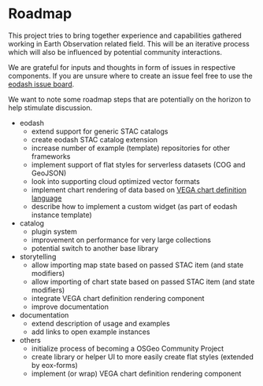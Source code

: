 # Roadmap

This project tries to bring together experience and capabilities gathered working in Earth Observation related field.
This will be an iterative process which will also be influenced by potential community interactions.

We are grateful for inputs and thoughts in form of issues in respective components.
If you are unsure where to create an issue feel free to use the [eodash issue board](https://github.com/eodash/eodash/issues).

We want to note some roadmap steps that are potentially on the horizon to help stimulate discussion.

* eodash
    - extend support for generic STAC catalogs
    - create eodash STAC catalog extension
    - increase number of example (template) repositories for other frameworks
    - implement support of flat styles for serverless datasets (COG and GeoJSON)
    - look into supporting cloud optimized vector formats
    - implement chart rendering of data based on [VEGA chart definition language](https://vega.github.io/vega/)
    - describe how to implement a custom widget (as part of eodash instance template)
* catalog
    - plugin system
    - improvement on performance for very large collections
    - potential switch to another base library
* storytelling
    - allow importing map state based on passed STAC item (and state modifiers)
    - allow importing of chart state based on passed STAC item (and state modifiers)
    - integrate VEGA chart definition rendering component
    - improve documentation
* documentation
    - extend description of usage and examples
    - add links to open example instances
* others
    - initialize process of becoming a OSGeo Community Project
    - create library or helper UI to more easily create flat styles (extended by eox-forms)
    - implement (or wrap) VEGA chart definition rendering component


